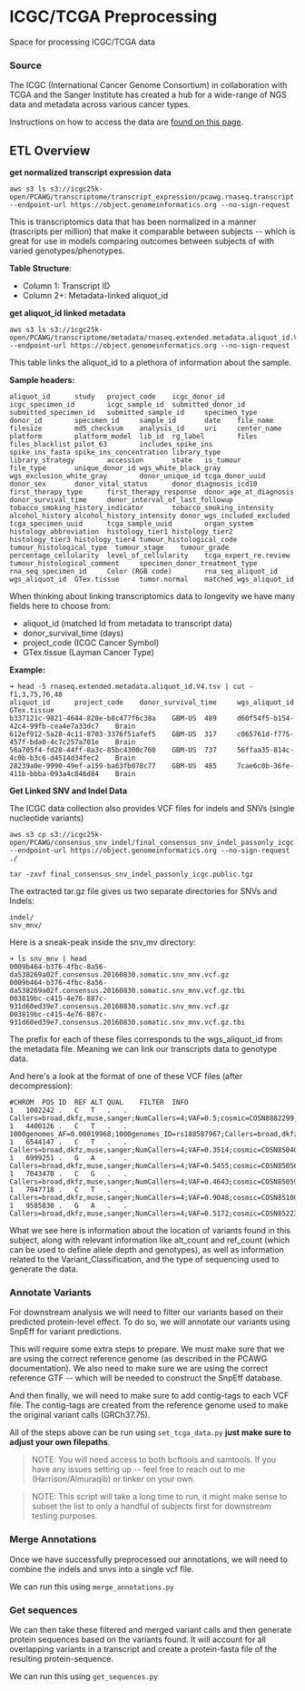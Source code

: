 # ICGC/TCGA Preprocessing

Space for processing ICGC/TCGA data

### Source
The ICGC (International Cancer Genome Consortium) in collaboration with TCGA and the Sanger Institute has created a hub for a wide-range of NGS data and metadata across various cancer types.

Instructions on how to access the data are [found on this page](https://docs.icgc-argo.org/docs/data-access/icgc-25k-data).

## ETL Overview
**get normalized transcript expression data**

```
aws s3 ls s3://icgc25k-open/PCAWG/transcriptome/transcript_expression/pcawg.rnaseq.transcript.expr.tpm.tsv.gz --endpoint-url https://object.genomeinformatics.org --no-sign-request
```

This is transcriptomics data that has been normalized in a manner (trascripts per million) that make it comparable between subjects -- which is great for use in models comparing outcomes between subjects of with varied genotypes/phenotypes.

**Table Structure**:
- Column 1: Transcript ID
- Column 2+: Metadata-linked aliquot_id


**get aliquot_id linked metadata**
```
aws s3 ls s3://icgc25k-open/PCAWG/transcriptome/metadata/rnaseq.extended.metadata.aliquot_id.V4.tsv.gz --endpoint-url https://object.genomeinformatics.org --no-sign-request
```

This table links the aliquot_id to a plethora of information about the sample.

**Sample headers:**
```
aliquot_id      study   project_code    icgc_donor_id   icgc_specimen_id        icgc_sample_id  submitted_donor_id      submitted_specimen_id   submitted_sample_id     specimen_type   donor_id        specimen_id     sample_id       date    file_name filesize        md5_checksum    analysis_id     uri     center_name     platform        platform_model  lib_id  rg_label        files   files_blacklist pilot_63        includes_spike_ins      spike_ins_fasta spike_ins_concentration library_type      library_strategy        accession       state   is_tumour       file_type       unique_donor_id wgs_white_black_gray    wgs_exclusion_white_gray        donor_unique_id tcga_donor_uuid donor_sex       donor_vital_status      donor_diagnosis_icd10     first_therapy_type      first_therapy_response  donor_age_at_diagnosis  donor_survival_time     donor_interval_of_last_followup tobacco_smoking_history_indicator       tobacco_smoking_intensity       alcohol_history alcohol_history_intensity donor_wgs_included_excluded     tcga_specimen_uuid      tcga_sample_uuid        organ_system    histology_abbreviation  histology_tier1 histology_tier2 histology_tier3 histology_tier4 tumour_histological_code        tumour_histological_type  tumour_stage    tumour_grade    percentage_cellularity  level_of_cellularity    tcga_expert_re.review   tumour_histological_comment     specimen_donor_treatment_type   rna_seq_specimen_id     Color (RGB code)        rna_seq_aliquot_id        wgs_aliquot_id  GTex.tissue     tumor.normal    matched_wgs_aliquot_id
```

When thinking about linking transcriptomics data to longevity we have many fields here to choose from:
- aliquot_id (matched Id from metadata to transcript data)
- donor_survival_time (days)
- project_code (ICGC Cancer Symbol)
- GTex.tissue (Layman Cancer Type)

**Example:**
```
➜ head -5 rnaseq.extended.metadata.aliquot_id.V4.tsv | cut -f1,3,75,76,48 
aliquot_id      project_code    donor_survival_time     wgs_aliquot_id  GTex.tissue
b337121c-9821-4644-820e-b8c477f6c38a    GBM-US  489     d60f54f5-b154-42c4-99fb-cea4e7a33dc7    Brain
612ef912-5a28-4c11-8703-3376f51afef5    GBM-US  317     c065761d-f775-457f-bda0-4c7c257a701e    Brain
56a705f4-fd28-44ff-8a3c-85bc4300c760    GBM-US  737     56ffaa35-814c-4c0b-b3c6-d4514d34fec2    Brain
28239a0e-9990-49ef-a159-ba63fb078c77    GBM-US  485     7cae6c0b-36fe-411b-bbba-093a4c846d84    Brain
```

**Get Linked SNV and Indel Data**

The ICGC data collection also provides VCF files for indels and SNVs (single nucleotide variants)

```
aws s3 cp s3://icgc25k-open/PCAWG/consensus_snv_indel/final_consensus_snv_indel_passonly_icgc.public.tgz --endpoint-url https://object.genomeinformatics.org --no-sign-request ./

tar -zxvf final_consensus_snv_indel_passonly_icgc.public.tgz
```

The extracted tar.gz file gives us two separate directories for SNVs and Indels:

```
indel/
snv_mnv/
```

Here is a sneak-peak inside the snv_mv directory:

```
➜ ls snv_mnv | head
0009b464-b376-4fbc-8a56-da538269a02f.consensus.20160830.somatic.snv_mnv.vcf.gz 
0009b464-b376-4fbc-8a56-da538269a02f.consensus.20160830.somatic.snv_mnv.vcf.gz.tbi 
003819bc-c415-4e76-887c-931d60ed39e7.consensus.20160830.somatic.snv_mnv.vcf.gz 
003819bc-c415-4e76-887c-931d60ed39e7.consensus.20160830.somatic.snv_mnv.vcf.gz.tbi 
```

The prefix for each of these files corresponds to the wgs_aliquot_id from the metadata file. Meaning we can link our transcripts data to genotype data.

And here's a look at the format of one of these VCF files (after decompression):

```
#CHROM  POS ID  REF ALT QUAL    FILTER  INFO
1   1002242 .   C   T   .   .   Callers=broad,dkfz,muse,sanger;NumCallers=4;VAF=0.5;cosmic=COSN8882299;t_alt_count=14;t_ref_count=14;Variant_Classification=RNA
1   4400126 .   C   T   .   .   1000genomes_AF=0.00019968;1000genomes_ID=rs188587967;Callers=broad,dkfz,muse,sanger;NumCallers=4;VAF=0.2;cosmic=COSN8470412;dbsnp=rs188587967;t_alt_count=6;t_ref_count=24;Variant_Classification=IGR
1   6544147 .   C   T   .   .   Callers=broad,dkfz,muse,sanger;NumCallers=4;VAF=0.3514;cosmic=COSN8504060;t_alt_count=13;t_ref_count=24;Variant_Classification=Intron
1   6999251 .   G   A   .   .   Callers=broad,dkfz,muse,sanger;NumCallers=4;VAF=0.5455;cosmic=COSN8505688;t_alt_count=18;t_ref_count=15;Variant_Classification=Intron
1   7043470 .   C   G   .   .   Callers=broad,dkfz,muse,sanger;NumCallers=4;VAF=0.4643;cosmic=COSN8505922;repeat_masker=L2c;t_alt_count=13;t_ref_count=15;Variant_Classification=Intron
1   7947718 .   C   T   .   .   Callers=broad,dkfz,muse,sanger;NumCallers=4;VAF=0.9048;cosmic=COSN8510046;repeat_masker=AluJb;t_alt_count=19;t_ref_count=2;Variant_Classification=IGR
1   9585830 .   G   A   .   .   Callers=broad,dkfz,muse,sanger;NumCallers=4;VAF=0.5172;cosmic=COSN8522351;repeat_masker=LTR2;t_alt_count=15;t_ref_count=14;Variant_Classification=IGR
```

What we see here is information about the location of variants found in this subject, along with relevant information like alt_count and ref_count (which can be used to define allele depth and genotypes), as well as information related to the Variant_Classification, and the type of sequencing used to generate the data.

### Annotate Variants
For downstream analysis we will need to filter our variants based on their predicted protein-level effect. To do so, we will annotate our variants using SnpEff for variant predictions.

This will require some extra steps to prepare. We must make sure that we are using the correct reference genome (as described in the PCAWG documentation). We also need to make sure we are using the correct reference GTF -- which will be needed to construct the SnpEff database. 

And then finally, we will need to make sure to add contig-tags to each VCF file. The contig-tags are created from the reference genome used to make the original variant calls (GRCh37.75).

All of the steps above can be run using ```set_tcga_data.py``` **just make sure to adjust your own filepaths**.

>NOTE: You will need access to both bcftools and samtools. If you have any issues setting up -- feel free to reach out to me (Harrison/Almuraqib) or tinker on your own.

> NOTE: This script will take a long time to run, it might make sense to subset the list to only a handful of subjects first for downstream testing purposes.

### Merge Annotations
Once we have successfully preprocessed our annotations, we will need to combine the indels and snvs into a single vcf file. 

We can run this using ```merge_annotations.py```

### Get sequences
We can then take these filtered and merged variant calls and then generate protein sequences based on the variants found. It will account for all overlapping variants in a transcript and create a protein-fasta file of the resulting protein-sequence. 

We can run this using ```get_sequences.py```